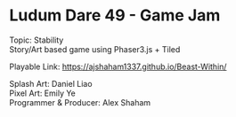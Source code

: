# Ludum Dare 49 - Game Jam
Topic: Stability    
Story/Art based game using Phaser3.js + Tiled

Playable Link: https://ajshaham1337.github.io/Beast-Within/

Splash Art: Daniel Liao   
Pixel Art: Emily Ye   
Programmer & Producer: Alex Shaham
